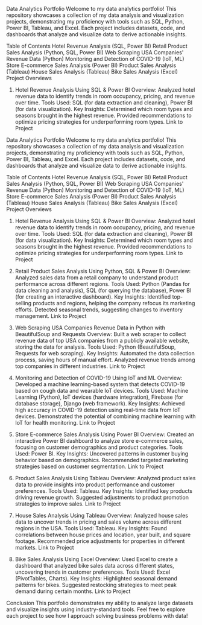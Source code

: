 Data Analytics Portfolio
Welcome to my data analytics portfolio! This repository showcases a collection of my data analysis and visualization projects, demonstrating my proficiency with tools such as SQL, Python, Power BI, Tableau, and Excel. Each project includes datasets, code, and dashboards that analyze and visualize data to derive actionable insights.

Table of Contents
Hotel Revenue Analysis (SQL, Power BI)
Retail Product Sales Analysis (Python, SQL, Power BI)
Web Scraping USA Companies' Revenue Data (Python)
Monitoring and Detection of COVID-19 (IoT, ML)
Store E-commerce Sales Analysis (Power BI)
Product Sales Analysis (Tableau)
House Sales Analysis (Tableau)
Bike Sales Analysis (Excel)
Project Overviews
1. Hotel Revenue Analysis Using SQL & Power BI
Overview: Analyzed hotel revenue data to identify trends in room occupancy, pricing, and revenue over time.
Tools Used: SQL (for data extraction and cleaning), Power BI (for data visualization).
Key Insights:
Determined which room types and seasons brought in the highest revenue.
Provided recommendations to optimize pricing strategies for underperforming room types.
Link to Project







Data Analytics Portfolio
Welcome to my data analytics portfolio! This repository showcases a collection of my data analysis and visualization projects, demonstrating my proficiency with tools such as SQL, Python, Power BI, Tableau, and Excel. Each project includes datasets, code, and dashboards that analyze and visualize data to derive actionable insights.

Table of Contents
Hotel Revenue Analysis (SQL, Power BI)
Retail Product Sales Analysis (Python, SQL, Power BI)
Web Scraping USA Companies' Revenue Data (Python)
Monitoring and Detection of COVID-19 (IoT, ML)
Store E-commerce Sales Analysis (Power BI)
Product Sales Analysis (Tableau)
House Sales Analysis (Tableau)
Bike Sales Analysis (Excel)
Project Overviews
1. Hotel Revenue Analysis Using SQL & Power BI
Overview: Analyzed hotel revenue data to identify trends in room occupancy, pricing, and revenue over time.
Tools Used: SQL (for data extraction and cleaning), Power BI (for data visualization).
Key Insights:
Determined which room types and seasons brought in the highest revenue.
Provided recommendations to optimize pricing strategies for underperforming room types.
Link to Project

2. Retail Product Sales Analysis Using Python, SQL & Power BI
Overview: Analyzed sales data from a retail company to understand product performance across different regions.
Tools Used: Python (Pandas for data cleaning and analysis), SQL (for querying the database), Power BI (for creating an interactive dashboard).
Key Insights:
Identified top-selling products and regions, helping the company refocus its marketing efforts.
Detected seasonal trends, suggesting changes to inventory management.
Link to Project

3. Web Scraping USA Companies Revenue Data in Python with BeautifulSoup and Requests
Overview: Built a web scraper to collect revenue data of top USA companies from a publicly available website, storing the data for analysis.
Tools Used: Python (BeautifulSoup, Requests for web scraping).
Key Insights:
Automated the data collection process, saving hours of manual effort.
Analyzed revenue trends among top companies in different industries.
Link to Project

4. Monitoring and Detection of COVID-19 Using IoT and ML
Overview: Developed a machine learning-based system that detects COVID-19 based on cough data and wearable IoT devices.
Tools Used: Machine Learning (Python), IoT devices (hardware integration), Firebase (for database storage), Django (web framework).
Key Insights:
Achieved high accuracy in COVID-19 detection using real-time data from IoT devices.
Demonstrated the potential of combining machine learning with IoT for health monitoring.
Link to Project

5. Store E-commerce Sales Analysis Using Power BI
Overview: Created an interactive Power BI dashboard to analyze store e-commerce sales, focusing on customer demographics and product categories.
Tools Used: Power BI.
Key Insights:
Uncovered patterns in customer buying behavior based on demographics.
Recommended targeted marketing strategies based on customer segmentation.
Link to Project

6. Product Sales Analysis Using Tableau
Overview: Analyzed product sales data to provide insights into product performance and customer preferences.
Tools Used: Tableau.
Key Insights:
Identified key products driving revenue growth.
Suggested adjustments to product promotion strategies to improve sales.
Link to Project

7. House Sales Analysis Using Tableau
Overview: Analyzed house sales data to uncover trends in pricing and sales volume across different regions in the USA.
Tools Used: Tableau.
Key Insights:
Found correlations between house prices and location, year built, and square footage.
Recommended price adjustments for properties in different markets.
Link to Project

8. Bike Sales Analysis Using Excel
Overview: Used Excel to create a dashboard that analyzed bike sales data across different states, uncovering trends in customer preferences.
Tools Used: Excel (PivotTables, Charts).
Key Insights:
Highlighted seasonal demand patterns for bikes.
Suggested restocking strategies to meet peak demand during certain months.
Link to Project

Conclusion
This portfolio demonstrates my ability to analyze large datasets and visualize insights using industry-standard tools. Feel free to explore each project to see how I approach solving business problems with data!
